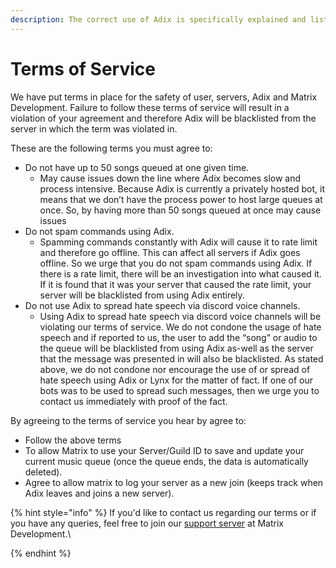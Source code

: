 ```yaml
---
description: The correct use of Adix is specifically explained and listed below.
---
```


# Terms of Service

We have put terms in place for the safety of user, servers, Adix and Matrix Development. Failure to follow these terms of service will result in a violation of your agreement and therefore Adix will be blacklisted from the server in which the term was violated in.

These are the following terms you must agree to:

* Do not have up to 50 songs queued at one given time.
  * May cause issues down the line where Adix becomes slow and process intensive. Because Adix is currently a privately hosted bot, it means that we don’t have the process power to host large queues at once. So, by having more than 50 songs queued at once may cause issues
* Do not spam commands using Adix.
  * Spamming commands constantly with Adix will cause it to rate limit and therefore go offline. This can affect all servers if Adix goes offline. So we urge that you do not spam commands using Adix. If there is a rate limit, there will be an investigation into what caused it. If it is found that it was your server that caused the rate limit, your server will be blacklisted from using Adix entirely.
* Do not use Adix to spread hate speech via discord voice channels.
  * Using Adix to spread hate speech via discord voice channels will be violating our terms of service. We do not condone the usage of hate speech and if reported to us, the user to add the “song” or audio to the queue will be blacklisted from using Adix as-well as the server that the message was presented in will also be blacklisted. As stated above, we do not condone nor encourage the use of or spread of hate speech using Adix or Lynx for the matter of fact. If one of our bots was to be used to spread such messages, then we urge you to contact us immediately with proof of the fact.

By agreeing to the terms of service you hear by agree to:

* Follow the above terms
* To allow Matrix to use your Server/Guild ID to save and update your current music queue (once the queue ends, the data is automatically deleted).
* Agree to allow matrix to log your server as a new join (keeps track when Adix leaves and joins a new server).

{% hint style="info" %}
If you'd like to contact us regarding our terms or if you have any queries, feel free to join our [support server](https://matrixdev.xyz/discord) at Matrix Development.\

{% endhint %}
